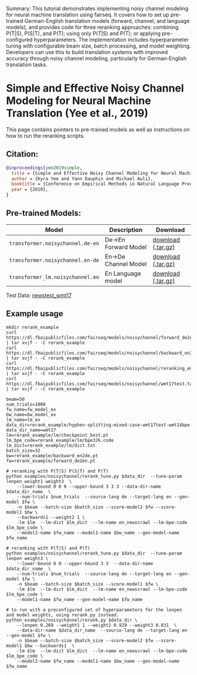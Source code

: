 Summary: This tutorial demonstrates implementing noisy channel modeling for neural machine translation using fairseq. It covers how to set up pre-trained German-English translation models (forward, channel, and language models), and provides code for three reranking approaches: combining P(T|S), P(S|T), and P(T); using only P(T|S) and P(T); or applying pre-configured hyperparameters. The implementation includes hyperparameter tuning with configurable beam size, batch processing, and model weighting. Developers can use this to build translation systems with improved accuracy through noisy channel modeling, particularly for German-English translation tasks.

# Simple and Effective Noisy Channel Modeling for Neural Machine Translation (Yee et al., 2019)
This page contains pointers to pre-trained models as well as instructions on how to run the reranking scripts.

## Citation:
```bibtex
@inproceedings{yee2019simple,
  title = {Simple and Effective Noisy Channel Modeling for Neural Machine Translation},
  author = {Kyra Yee and Yann Dauphin and Michael Auli},
  booktitle = {Conference on Empirical Methods in Natural Language Processing},
  year = {2019},
}
```

## Pre-trained Models:

Model | Description |  Download
---|---|---
`transformer.noisychannel.de-en` | De->En Forward Model | [download (.tar.gz)](https://dl.fbaipublicfiles.com/fairseq/models/noisychannel/forward_de2en.tar.bz2)
`transformer.noisychannel.en-de` | En->De Channel Model | [download (.tar.gz)](https://dl.fbaipublicfiles.com/fairseq/models/noisychannel/backward_en2de.tar.bz2)
`transformer_lm.noisychannel.en` | En Language model | [download (.tar.gz)](https://dl.fbaipublicfiles.com/fairseq/models/noisychannel/reranking_en_lm.tar.bz2)

Test Data: [newstest_wmt17](https://dl.fbaipublicfiles.com/fairseq/models/noisychannel/wmt17test.tar.bz2)

## Example usage

```
mkdir rerank_example
curl https://dl.fbaipublicfiles.com/fairseq/models/noisychannel/forward_de2en.tar.bz2 | tar xvjf - -C rerank_example
curl https://dl.fbaipublicfiles.com/fairseq/models/noisychannel/backward_en2de.tar.bz2 | tar xvjf - -C rerank_example
curl https://dl.fbaipublicfiles.com/fairseq/models/noisychannel/reranking_en_lm.tar.bz2 | tar xvjf - -C rerank_example
curl https://dl.fbaipublicfiles.com/fairseq/models/noisychannel/wmt17test.tar.bz2 | tar xvjf - -C rerank_example

beam=50
num_trials=1000
fw_name=fw_model_ex
bw_name=bw_model_ex
lm_name=lm_ex
data_dir=rerank_example/hyphen-splitting-mixed-case-wmt17test-wmt14bpe
data_dir_name=wmt17
lm=rerank_example/lm/checkpoint_best.pt
lm_bpe_code=rerank_example/lm/bpe32k.code
lm_dict=rerank_example/lm/dict.txt
batch_size=32
bw=rerank_example/backward_en2de.pt
fw=rerank_example/forward_de2en.pt

# reranking with P(T|S) P(S|T) and P(T)
python examples/noisychannel/rerank_tune.py $data_dir  --tune-param lenpen weight1 weight3  \
    --lower-bound 0 0 0 --upper-bound 3 3 3 --data-dir-name $data_dir_name  \ 
    --num-trials $num_trials  --source-lang de --target-lang en --gen-model $fw \
    -n $beam --batch-size $batch_size --score-model2 $fw --score-model1 $bw \
    --backwards1 --weight2 1 \
    -lm $lm  --lm-dict $lm_dict  --lm-name en_newscrawl --lm-bpe-code $lm_bpe_code \
    --model2-name $fw_name --model1-name $bw_name --gen-model-name $fw_name

# reranking with P(T|S) and P(T)
python examples/noisychannel/rerank_tune.py $data_dir  --tune-param lenpen weight3 \
    --lower-bound 0 0 --upper-bound 3 3  --data-dir-name $data_dir_name  \
    --num-trials $num_trials  --source-lang de --target-lang en --gen-model $fw \
    -n $beam --batch-size $batch_size --score-model1 $fw \
    -lm $lm  --lm-dict $lm_dict  --lm-name en_newscrawl --lm-bpe-code $lm_bpe_code \
    --model1-name $fw_name --gen-model-name $fw_name

# to run with a preconfigured set of hyperparameters for the lenpen and model weights, using rerank.py instead.
python examples/noisychannel/rerank.py $data_dir \
    --lenpen 0.269 --weight1 1 --weight2 0.929 --weight3 0.831  \
    --data-dir-name $data_dir_name  --source-lang de --target-lang en --gen-model $fw \
    -n $beam --batch-size $batch_size --score-model2 $fw --score-model1 $bw --backwards1  \
    -lm $lm  --lm-dict $lm_dict  --lm-name en_newscrawl --lm-bpe-code $lm_bpe_code \
    --model2-name $fw_name --model1-name $bw_name --gen-model-name $fw_name
```

